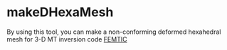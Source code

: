 # makeDHexaMesh
By using this tool, you can make a non-conforming deformed hexahedral mesh for 3-D MT inversion code [FEMTIC](https://github.com/yoshiya-usui/femtic.git)
